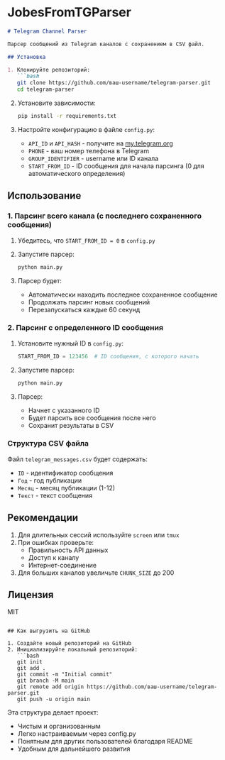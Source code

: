 # JobesFromTGParser

```markdown
# Telegram Channel Parser

Парсер сообщений из Telegram каналов с сохранением в CSV файл.

## Установка

1. Клонируйте репозиторий:
   ```bash
   git clone https://github.com/ваш-username/telegram-parser.git
   cd telegram-parser
   ```

2. Установите зависимости:
   ```bash
   pip install -r requirements.txt
   ```

3. Настройте конфигурацию в файле `config.py`:
   - `API_ID` и `API_HASH` - получите на [my.telegram.org](https://my.telegram.org)
   - `PHONE` - ваш номер телефона в Telegram
   - `GROUP_IDENTIFIER` - username или ID канала
   - `START_FROM_ID` - ID сообщения для начала парсинга (0 для автоматического определения)

## Использование

### 1. Парсинг всего канала (с последнего сохраненного сообщения)

1. Убедитесь, что `START_FROM_ID = 0` в `config.py`
2. Запустите парсер:
   ```bash
   python main.py
   ```

3. Парсер будет:
   - Автоматически находить последнее сохраненное сообщение
   - Продолжать парсинг новых сообщений
   - Перезапускаться каждые 60 секунд

### 2. Парсинг с определенного ID сообщения

1. Установите нужный ID в `config.py`:
   ```python
   START_FROM_ID = 123456  # ID сообщения, с которого начать
   ```

2. Запустите парсер:
   ```bash
   python main.py
   ```

3. Парсер:
   - Начнет с указанного ID
   - Будет парсить все сообщения после него
   - Сохранит результаты в CSV

### Структура CSV файла

Файл `telegram_messages.csv` будет содержать:
- `ID` - идентификатор сообщения
- `Год` - год публикации
- `Месяц` - месяц публикации (1-12)
- `Текст` - текст сообщения

## Рекомендации

1. Для длительных сессий используйте `screen` или `tmux`
2. При ошибках проверьте:
   - Правильность API данных
   - Доступ к каналу
   - Интернет-соединение
3. Для больших каналов увеличьте `CHUNK_SIZE` до 200

## Лицензия

MIT
```

## Как выгрузить на GitHub

1. Создайте новый репозиторий на GitHub
2. Инициализируйте локальный репозиторий:
   ```bash
   git init
   git add .
   git commit -m "Initial commit"
   git branch -M main
   git remote add origin https://github.com/ваш-username/telegram-parser.git
   git push -u origin main
   ```

Эта структура делает проект:
- Чистым и организованным
- Легко настраиваемым через config.py
- Понятным для других пользователей благодаря README
- Удобным для дальнейшего развития
